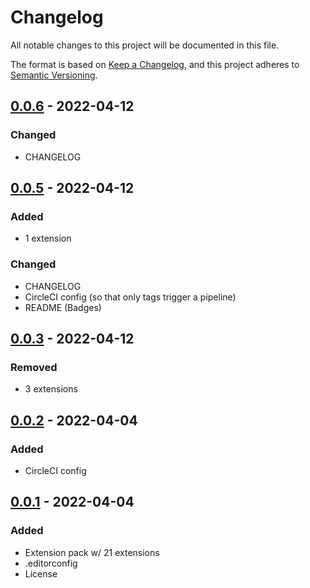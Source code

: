 # Changelog

<!-- https://github.com/DavidAnson/markdownlint#rules--aliases-->
<!-- markdownlint-disable MD022 MD024 MD032 -->

All notable changes to this project will be documented in this file.

The format is based on [Keep a Changelog](https://keepachangelog.com/en/1.0.0/),
and this project adheres to [Semantic Versioning](https://semver.org/spec/v2.0.0.html).

<!--
## [Unreleased] - YYYY-MM-DD
### Added
### Changed
### Removed
### Fixed
-->

## [0.0.6] - 2022-04-12
### Changed
- CHANGELOG

## [0.0.5] - 2022-04-12
### Added
- 1 extension
### Changed
- CHANGELOG
- CircleCI config (so that only tags trigger a pipeline)
- README (Badges)

## [0.0.3] - 2022-04-12
### Removed
- 3 extensions

## [0.0.2] - 2022-04-04
### Added
- CircleCI config

## [0.0.1] - 2022-04-04
### Added
- Extension pack w/ 21 extensions
- .editorconfig
- License

<!-- [Unreleased]: https://github.com/NdagiStanley/essentials-ext-pack/compare/v0.0.4...HEAD -->
[0.0.6]: https://github.com/NdagiStanley/essentials-ext-pack/compare/v0.0.5...v0.0.6
[0.0.5]: https://github.com/NdagiStanley/essentials-ext-pack/compare/v0.0.3...v0.0.5
[0.0.3]: https://github.com/NdagiStanley/essentials-ext-pack/compare/v0.0.2...v0.0.3
[0.0.2]: https://github.com/NdagiStanley/essentials-ext-pack/compare/v0.0.1...v0.0.2
[0.0.1]: https://github.com/NdagiStanley/essentials-ext-pack/releases/tag/v0.0.1
